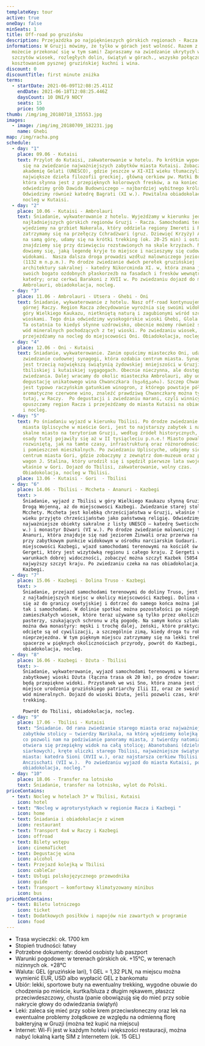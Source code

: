 ```yaml
---
templateKey: tour
active: true
oneDay: false
minSeats: 1
title: Off-road po gruzińsku
description: Przejażdżka po najpięknieszych górskich regionach - Racza i Chewi
informations: W Gruzji mówimy, że tylko w górach jest wolność. Razem z nami
  możecie przekonać się w tym sami! Zapraszamy na zwiedzanie ukrytych wśród
  szczytów wiosek, rozległych dolin, świątyń w górach., wszysko połączone z
  kosztowaniem pysznej gruzińskiej kuchni i wina.
discount: 0
discountTitle: first minute zniżka
terms:
  - startDate: 2021-06-09T12:08:25.411Z
    endDate: 2021-06-18T12:08:25.446Z
    daysCount: 10 DNI/9 NOCY
    seats: 15
    price: 500
thumb: /img/img_20180718_135553.jpg
images:
  - image: /img/img_20180709_182231.jpg
    name: Ghebi
map: /img/racha.png
schedule:
  - day: "1"
    place: 09.06 - Kutaisi
    text: Przylot do Kutaisi, zakwaterowanie w hotelu. Po krótkim wypoczynku udajemy
      się na zwiedzanie najważniejszych zabytków miasta Kutaisi. Zobaczymy
      akademię Gelati (UNESCO), gdzie jeszcze w XI-XII wieku tłumaczyli
      największe dzieła filozofii greckiej, główną cerkiew pw. Matki Boskiej,
      która słynna jest z przepięknych kolorowych fresków, a na koniec
      odwiedzimy grób Dawida Budowniczego – najbardziej wybitnego króla Gruzji.
      Odwiedzimy również katedrę Bagrati (XI w.). Powitalna obiadokolacja i
      nocleg w Kutaisi.
  - day: "2"
    place: 10.06 - Kutaisi - Ambrolauri
    text: Śniadanie, wykwaterowanie z hotelu. Wyjeżdżamy w kierunku jednego z
      najładniejszych górskich regionów Gruzji - Racza. Samochodami terenowymi
      wjedziemy na grzbiet Nakerala, który oddziela regiony Imereti i Racza i
      zatrzymamy się na przełęczy Cchradżwari (gruz. Dziewięć Krzyży) Aby dojść
      na samą górę, udamy się na krótki trekking (ok. 20-25 min) i ostatecznie
      znajdziemy się przy dziewięciu rozstawionych na skale krzyżach. Na miejscu
      dowiemy się, jaką legendę kryje to miejsce i nacieszymy się cudownymi
      widokami.  Nasza dalsza droga prowadzi wzdłuż malowniczego jeziora Szaori
      (1132 m n.p.m.). Po drodze zwiedzanie dwóch perełek gruzińskiej
      architektury sakralnej - katedry Nikorcminda XI. w, która znana jest ze
      swoich bogato ozdobnych płaskorzeźb na fasadach i fresków wewnątrz
      katedry; oraz cerkwi Barakoni z XVII w. Po zwiedzaniu dojazd do miasteczka
      Ambrolauri, obiadokolacja, nocleg.
  - day: "3"
    place: 11.06 - Ambrolauri - Utsera - Ghebi - Oni
    text: Śniadanie, wykwaterowanie z hotelu. Nasz off-road kontynuujemy w kierunku
      górnej Raczy. Region Racza zdecydowanie wyroźnia się swoimi widokami na
      góry Wielkiego Kaukazu, nietkniętą naturą i zagubionymi wśród szczytów
      wioskami. Tego dnia odwiedzimy wysokogórskie wioski Ghebi, Glola i Utsera.
      Ta ostatnia to kiedyś słynne uzdrowisko, obecnie możemy również skosztować
      wód mineralnych pochodzących z tej wioski. Po zwiedzaniu wiosek,
      przejeżdżamy na nocleg do miejscowości Oni. Obiadokolacja, nocleg.
  - day: "4"
    place: 12.06 - Oni - Kutaisi
    text: Śniadanie, wykwaterowanie. Zanim opuścimy miasteczko Oni, udamy się na
      zwiedzanie cudownej synagogi, która ozdabia centrum miasta. Synagoga w Oni
      jest trzecią największą świątynią żydowskiej mniejszości w Gruzji, tuż po
      tbiliskiej i kutaiskiej sygagogach. Obecnie nieczynna, ale dostępna do
      zwiedzania. Dalej wracamy do okolic miasteczka Ambrolauri, aby udać się ma
      degustację unikatowego wina Chwanczkara (ხვანჭკარა). Szczep Chwanczkara
      jest typowo raczyńskim gatunkiem winogron, z którego powstaje półsłodkie
      aromatyczne czerwone wino, znaleźć prawdziwą Chwanczkarę można tylko
      tutaj, w Raczy.  Po degustacji i zwiedzaniu marani, czyli winnicy,
      opuszczamy region Racza i przejeżdżamy do miasta Kutaisi na obiadokolację
      i nocleg.
  - day: "5"
    text: Po śniadaniu wyjazd w kierunku Tbilisi. Po drodze zwiedzanie skalnego
      miasta Upliscyche w mieście Gori, jest to najstarszy zabytek i najstarsze
      skalne miasto na terytorium Gruzji, według źródeł historycznych, pierwsze
      osady tutaj pojawiły się aż w II tysiącleciu p.n.e.! Miasto powala
      rozwiniętą, jak na tamte czasy, infrastrukturą oraz różnorodnością jaskiń
      i pomieszczeń mieszkalnych. Po zwiedzaniu Upliscyche, udajemy się do
      centrum miasta Gori, gdzie zobaczymy z zewnątrz dom-muzeum oraz pancerny
      wagon J. Stalina, który urodził się i spędził pierwsze lata swojego życia
      właśnie w Gori. Dojazd do Tbilisi, zakwaterowanie, wolny czas.
      Obiadokolacja, nocleg w Tbilisi.
    place: 13.06 - Kutaisi - Gori  - Tbilisi
  - day: "6"
    place: 14.06 - Tbilisi - Mccheta - Ananuri - Kazbegi
    text: >
      Śniadanie, wyjazd z Tbilisi w góry Wielkiego Kaukazu słynną Gruzińską
      Drogą Wojenną, aż do miejscowości Kazbegi. Zwiedzanie starej stolicy
      Mcchety. Mccheta jest kolebką chrześcijaństwa w Gruzji, właśnie tu w IV
      wieku przyjęto chrześcijaństwo jako państwową religię. Odwiedzimy
      najważniejsze obiekty sakralne z listy UNESCO – katedrę Sweticchoweli (XI
      w.) i monastyr Dżwari (VI w.). Po drodze zwiedzanie malowniczej twierdzy
      Ananuri, która znajduje się nad jeziorem Żinwali oraz przerwa na zdjęcia
      przy zabytkowym punkcie widokowym w ośrodku narciarskim Gudauri. Dojazd do
      miejscowości Kazbegi, wjazd samochodami terenowymi na kościół św. Trójcy
      Gergeti, który jest wizytówką regionu i całego kraju. Z Gergeti w
      warunkach dobrej widoczności, zobaczyć można szczyt Kazbek (5054 m), drugi
      najwyższy szczyt kraju. Po zwiedzaniu czeka na nas obiadokolacja, nocleg w
      Kazbegi.
  - day: "7"
    place: 15.06 - Kazbegi - Dolina Truso - Kazbegi
    text: >
      Śniadanie, przejazd samochodami terenowymi do doliny Truso, jest to jedno
      z najładniejszych miejsc w okolicy miejscowości Kazbegi. Dolina ciągnie
      się aż do granicy osetyjskiej i dotrzeć do samego końca można jak pieszo,
      tak i samochodami. W dolinie spotkać można pozostałości po niegdyś
      zamieszkałych wiosek, które teraz używane są tylko przez okolicznych
      pasterzy, szukających schronu w złą pogodę. Na samym końcu szlaku zobaczyć
      można dwa monastyry: męski i trochę dalej, żeński, które praktycznie
      odcięte są od cywilizacji, a szczególnie zimą, kiedy droga tu robi się
      nieprzejezdna. W tym pięknym miejscu zatrzymamy się na lekki trekking. Po
      spacerze w pięknych okolicznościach przyrody, powrót do Kazbegi,
      obiadokolacja, nocleg.
  - day: "8"
    place: 16.06 - Kazbegi - Dżuta - Tbilisi
    text: >-
      Śniadanie, wykwaterowanie, wyjazd samochodami terenowymi w kierunku
      zabytkowej wioski Dżuta (łączna trasa ok 20 km), po drodze towarzyć nam
      będą przepiękne widoki. Przystanek we wsi Sno, która znana jest jako
      miejsce urodzenia gruzińskiego patriarchy Ilii II, oraz ze swoich źródeł
      wód mineralnych. Dojazd do wioski Dżuta, jeśli pozwoli czas, krótki
      trekking. 

      Powrót do Tbilisi, obiadokolacja, nocleg.
  - day: "9"
    place: 17.06 - Tbilisi - Kutaisi
    text: "Śniadanie. Od rana zwiedzanie starego miasta oraz najważniejszych
      zabytków stolicy – twierdzy Narikala, na którą wjedziemy kolejką linową,
      co pozwoli nam na podziwianie panoramy miasta, z twierdzy natomiast
      otwiera się przepiękny widok na całą stolicę; Abanotubani (dzielnica łaźni
      siarkowych), kręte uliczki starego Tbilisi, najważniejsze świątynie
      miasta: katedra Sioni (XVII w.), oraz najstarsza cerkiew Tbilisi –
      Anczischati (VII w.).  Po zwiedzaniu wyjazd do miasta Kutaisi, pożegnalna
      obiadokolacja, nocleg."
  - day: "10"
    place: 18.06 - Transfer na lotnisko
    text: Śniadanie, transfer na lotnisko, wylot do Polski.
priceContains:
  - text: Nocleg w hotelach 3* w Tbilisi, Kutaisi
    icon: hotel
  - text: "Nocleg w agroturystykach w regionie Racza i Kazbegi "
    icon: home
  - text: Śniadania i obiadokolacje z winem
    icon: restaurant
  - text: Transport 4x4 w Raczy i Kazbegi
    icon: offroad
  - text: Bilety wstępu
    icon: cinemaTicket
  - text: Degustację wina
    icon: alcohol
  - text: Przejazd kolejką w Tbilisi
    icon: cableCar
  - text: Usługi polskojęzycznego przewodnika
    icon: guide
  - text: Transport – komfortowy klimatyzowany minibus
    icon: bus
priceNotContains:
  - text: Biletu lotniczego
    icon: ticket
  - text: Dodatkowych posiłków i napojów nie zawartych w programie
    icon: food
---
```

* Trasa wycieczki: ok. 1700 km
* Stopień trudności: łatwy
* Potrzebne dokumenty: dowód osobisty lub paszport
* Warunki pogodowe: w terenach górskich ok. +15°C, w terenach nizinnych ok. +28°C
* Waluta: GEL (gruzińskie lari), 1 GEL = 1,32 PLN, na miejscu można wymienić EUR, USD albo wypłacić GEL z bankomatu
* Ubiór: lekki, sportowe buty na ewentualny trekking, wygodne obuwie do chodzenia po mieście, kurtka/bluza z długim rękawem, płaszcz przeciwdeszczowy, chusta (panie obowiązują się do mieć przy sobie nakrycie głowy do odwiedzania świątyń)
* Leki: zaleca się mieć przy sobie krem przeciwsłoneczny oraz lek na ewentualne problemy żołądkowe ze względu na odmienną florę bakteryjną w Gruzji (można też kupić na miejscu)
* Internet: Wi-Fi jest w każdym hotelu i większości restauracji, można nabyć lokalną kartę SIM z Internetem (ok. 15 GEL)
